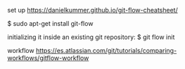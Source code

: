 set up
https://danielkummer.github.io/git-flow-cheatsheet/

$ sudo apt-get install git-flow

initializing it inside an existing git repository:
$ git flow init

workflow
https://es.atlassian.com/git/tutorials/comparing-workflows/gitflow-workflow
